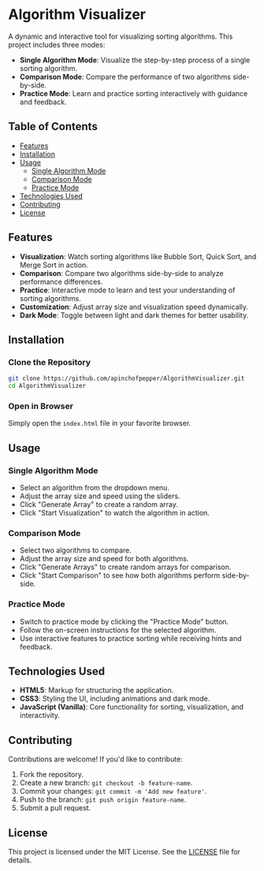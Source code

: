 # Algorithm Visualizer

A dynamic and interactive tool for visualizing sorting algorithms. This project includes three modes:
- **Single Algorithm Mode**: Visualize the step-by-step process of a single sorting algorithm.
- **Comparison Mode**: Compare the performance of two algorithms side-by-side.
- **Practice Mode**: Learn and practice sorting interactively with guidance and feedback.

## Table of Contents
- [Features](#features)
- [Installation](#installation)
- [Usage](#usage)
  - [Single Algorithm Mode](#single-algorithm-mode)
  - [Comparison Mode](#comparison-mode)
  - [Practice Mode](#practice-mode)
- [Technologies Used](#technologies-used)
- [Contributing](#contributing)
- [License](#license)

## Features
- **Visualization**: Watch sorting algorithms like Bubble Sort, Quick Sort, and Merge Sort in action.
- **Comparison**: Compare two algorithms side-by-side to analyze performance differences.
- **Practice**: Interactive mode to learn and test your understanding of sorting algorithms.
- **Customization**: Adjust array size and visualization speed dynamically.
- **Dark Mode**: Toggle between light and dark themes for better usability.

## Installation

### Clone the Repository
```bash
git clone https://github.com/apinchofpepper/AlgorithmVisualizer.git
cd AlgorithmVisualizer
```

### Open in Browser
Simply open the `index.html` file in your favorite browser.

## Usage

### Single Algorithm Mode
- Select an algorithm from the dropdown menu.
- Adjust the array size and speed using the sliders.
- Click "Generate Array" to create a random array.
- Click "Start Visualization" to watch the algorithm in action.

### Comparison Mode
- Select two algorithms to compare.
- Adjust the array size and speed for both algorithms.
- Click "Generate Arrays" to create random arrays for comparison.
- Click "Start Comparison" to see how both algorithms perform side-by-side.

### Practice Mode
- Switch to practice mode by clicking the "Practice Mode" button.
- Follow the on-screen instructions for the selected algorithm.
- Use interactive features to practice sorting while receiving hints and feedback.

## Technologies Used
- **HTML5**: Markup for structuring the application.
- **CSS3**: Styling the UI, including animations and dark mode.
- **JavaScript (Vanilla)**: Core functionality for sorting, visualization, and interactivity.

## Contributing

Contributions are welcome! If you'd like to contribute:
1. Fork the repository.
2. Create a new branch: `git checkout -b feature-name`.
3. Commit your changes: `git commit -m 'Add new feature'`.
4. Push to the branch: `git push origin feature-name`.
5. Submit a pull request.

## License

This project is licensed under the MIT License. See the [LICENSE](LICENSE) file for details.
